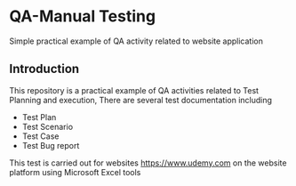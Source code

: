 # QA-Manual Testing
Simple practical example of QA activity related to website application
## Introduction
This repository is a practical example of QA activities related to Test Planning and execution, There are several test documentation including
- Test Plan
- Test Scenario
- Test Case
- Test Bug report

This test is carried out for websites https://www.udemy.com on the website platform using Microsoft Excel tools
